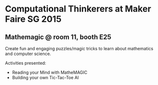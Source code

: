 # Computational Thinkerers at Maker Faire SG 2015

## Mathemagic @ room 11, booth E25
Create fun and engaging puzzles/magic tricks to learn about mathematics and computer science.

Activities presented:
  * Reading your Mind with MatheMAGIC
  * Building your own Tic-Tac-Toe AI
